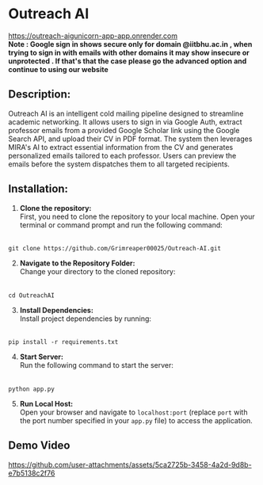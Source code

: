 # Outreach AI
https://outreach-aigunicorn-app-app.onrender.com<br>
**Note : Google sign in shows secure only for domain @iitbhu.ac.in , when trying to sign in with emails with other domains it may show insecure or unprotected . If that's that the case please go the advanced option and continue to using our website**
## Description:
Outreach AI is an intelligent cold mailing pipeline designed to streamline academic networking. It allows users to sign in via Google Auth, extract professor emails from a provided Google Scholar link using the Google Search API, and upload their CV in PDF format. The system then leverages MIRA's AI to extract essential information from the CV and generates personalized emails tailored to each professor. Users can preview the emails before the system dispatches them to all targeted recipients.

## Installation:

1. **Clone the repository:**  
   First, you need to clone the repository to your local machine. Open your terminal or command prompt and run the following command:

######
    git clone https://github.com/Grimreaper00025/Outreach-AI.git

2. **Navigate to the Repository Folder:**  
Change your directory to the cloned repository:

######
    cd OutreachAI

3. **Install Dependencies:**  
Install project dependencies by running:

######
    pip install -r requirements.txt


4. **Start Server:**  
Run the following command to start the server:

######
    python app.py

5. **Run Local Host:**  
Open your browser and navigate to `localhost:port` (replace `port` with the port number specified in your `app.py` file) to access the application.

## Demo Video 

https://github.com/user-attachments/assets/5ca2725b-3458-4a2d-9d8b-e7b5138c2f76


